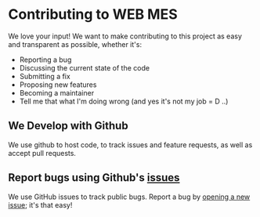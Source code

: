 # Contributing to WEB MES
We love your input! We want to make contributing to this project as easy and transparent as possible, whether it's:

- Reporting a bug
- Discussing the current state of the code
- Submitting a fix
- Proposing new features
- Becoming a maintainer
- Tell me that what I'm doing wrong (and yes it's not my job = D ..)

## We Develop with Github
We use github to host code, to track issues and feature requests, as well as accept pull requests.

## Report bugs using Github's [issues](https://github.com/billyboy35/WEB_MES/issues)
We use GitHub issues to track public bugs. Report a bug by [opening a new issue](); it's that easy!
